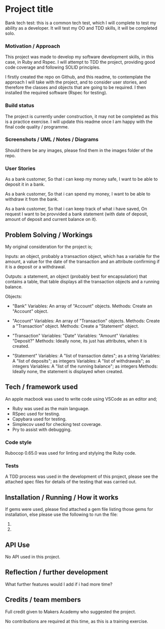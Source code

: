 # Project title

Bank tech test: this is a common tech test, which I will complete to test my ability as a developer. It will test my OO
and TDD skills, it will be completed solo.

### Motivation / Approach

This project was made to develop my software development skills, in this case, in Ruby and Rspec. I will attempt to TDD
the project, providing good code coverage and following SOLID principles.

I firstly created the repo on Github, and this readme, to contemplate the approach I will take with the project, and to
consider user stories, and therefore the classes and objects that are going to be required. I then installed the
required software (Rspec for testing).

### Build status

The project is currently under construction, it may not be completed as this is a practice exercise. I will update this
readme once I am happy with the final code quality / programme. 

### Screenshots / UML / Notes / Diagrams

Should there be any images, please find them in the images folder of the repo.

### User Stories

As a bank customer,
So that i can keep my money safe,
I want to be able to deposit it in a bank.

As a bank customer,
So that i can spend my money,
I want to be able to withdraw it from the bank.

As a bank customer,
So that i can keep track of what i have saved,
On request I want to be provvided a bank statement (with date of deposit, amount of deposit and current balance on it).

## Problem Solving / Workings

My original consideration for the project is;

Inputs: an object, probably a transaction object, which has a variable for the amount, a value for the date of the
transaction and an attribute confirming if it is a deposit or a withdrawal.

Outputs: a statement, an object (probably best for encapsulation) that contains a table, that table displays all the
transaction objects and a running balance.

Objects:
* "Bank"
Variables: An array of "Account" objects.
Methods: Create an "Account" object.

* "Account"
Variables: An array of "Transaction" objects.
Methods: Create a "Transaction" object.
Methods: Create a "Statement" object.

* "Transaction"
Variables: "Date"
Variables: "Amount"
Variables: "Deposit?"
Methods: Ideally none, its just has attributes, when it is created.

* "Statement"
Variables: A "list of transaction dates"; as a string
Variables: A "list of deposits"; as integers
Variables: A "list of withdrawals"; as integers
Variables: A "list of the running balance"; as integers
Methods: Ideally none, the statement is displayed when created.

## Tech / framework used

An apple macbook was used to write code using VSCode as an editor and;

* Ruby was used as the main language.
* RSpec used for testing.
* Capybara used for testing.
* Simplecov used for checking test coverage.
* Pry to assist with debugging.

### Code style

Rubocop 0.65.0 was used for linting and stylying the Ruby code.

### Tests

A TDD process was used in the development of this project, please see the
attached spec files for details of the testing that was carried out.

## Installation / Running / How it works

If gems were used, please find attached a gem file listing those gems for
installation, else please use the following to run the file:

1) 
2)

## API Use

No API used in this project.

## Reflection / further development

What further features would I add if i had more time?

## Credits / team members

Full credit given to Makers Academy who suggested the project.

No contributions are required at this time, as this is a training exercise.
